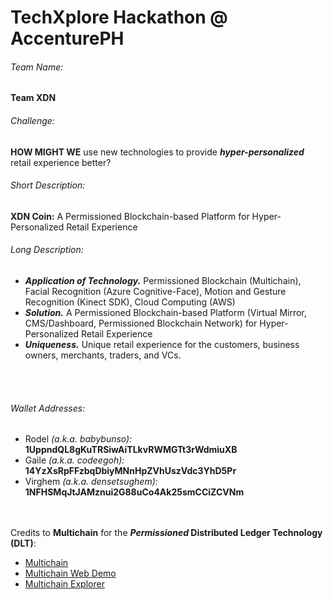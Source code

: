 # TechXplore Hackathon @ AccenturePH

###### Team Name:  
**Team XDN**


###### Challenge:
**HOW MIGHT WE** use new technologies to provide **_hyper-personalized_** retail experience better?


###### Short Description:
**XDN Coin:** A Permissioned Blockchain-based Platform for Hyper-Personalized Retail Experience


###### Long Description:
- **_Application of Technology._** Permissioned Blockchain (Multichain), Facial Recognition (Azure Cognitive-Face), Motion and Gesture Recognition (Kinect SDK), Cloud Computing (AWS)
- **_Solution._** A Permissioned Blockchain-based Platform (Virtual Mirror, CMS/Dashboard, Permissioned Blockchain Network) for Hyper-Personalized Retail Experience
- **_Uniqueness._** Unique retail experience for the customers, business owners, merchants, traders, and VCs.

<br /><br />
###### Wallet Addresses:
- Rodel _(a.k.a. babybunso):_ **1UppndQL8gKuTRSiwAiTLkvRWMGTt3rWdmiuXB**
- Gaile _(a.k.a. codeegoh):_ **14YzXsRpFFzbqDbiyMNnHpZVhUszVdc3YhD5Pr**
- Virghem _(a.k.a. densetsughem):_ **1NFHSMqJtJAMznui2G88uCo4Ak25smCCiZCVNm**

<br /><br />
Credits to **Multichain** for the **_Permissioned_ Distributed Ledger Technology (DLT)**:
- <a href="https://www.multichain.com">Multichain</a><br />
- <a href="https://github.com/MultiChain/multichain-web-demo">Multichain Web Demo</a><br />
- <a href="https://github.com/MultiChain/multichain-explorer">Multichain Explorer</a><br />


